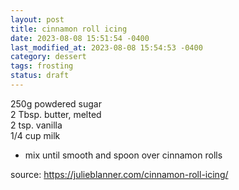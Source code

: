 ```yaml
---
layout: post
title: cinnamon roll icing
date: 2023-08-08 15:51:54 -0400
last_modified_at: 2023-08-08 15:54:53 -0400
category: dessert
tags: frosting
status: draft
---
```


250g powdered sugar  
2 Tbsp. butter, melted  
2 tsp. vanilla  
1/4 cup milk  
* mix until smooth and spoon over cinnamon rolls

source: <https://julieblanner.com/cinnamon-roll-icing/>
